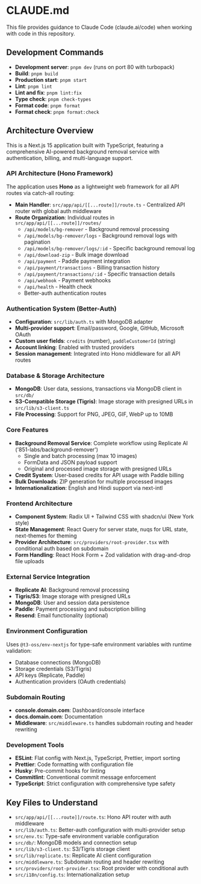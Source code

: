 # CLAUDE.md

This file provides guidance to Claude Code (claude.ai/code) when working with code in this repository.

## Development Commands

- **Development server**: `pnpm dev` (runs on port 80 with turbopack)
- **Build**: `pnpm build`
- **Production start**: `pnpm start`
- **Lint**: `pnpm lint`
- **Lint and fix**: `pnpm lint:fix`
- **Type check**: `pnpm check-types`
- **Format code**: `pnpm format`
- **Format check**: `pnpm format:check`

## Architecture Overview

This is a Next.js 15 application built with TypeScript, featuring a comprehensive AI-powered background removal service with authentication, billing, and multi-language support.

### API Architecture (Hono Framework)

The application uses **Hono** as a lightweight web framework for all API routes via catch-all routing:

- **Main Handler**: `src/app/api/[[...route]]/route.ts` - Centralized API router with global auth middleware
- **Route Organization**: Individual routes in `src/app/api/[[...route]]/routes/`
  - `/api/models/bg-remover` - Background removal processing
  - `/api/models/bg-remover/logs` - Background removal logs with pagination
  - `/api/models/bg-remover/logs/:id` - Specific background removal log
  - `/api/download-zip` - Bulk image download
  - `/api/payment` - Paddle payment integration
  - `/api/payment/transactions` - Billing transaction history
  - `/api/payment/transactions/:id` - Specific transaction details
  - `/api/webhook` - Payment webhooks
  - `/api/health` - Health check
  - Better-auth authentication routes

### Authentication System (Better-Auth)

- **Configuration**: `src/lib/auth.ts` with MongoDB adapter
- **Multi-provider support**: Email/password, Google, GitHub, Microsoft OAuth
- **Custom user fields**: `credits` (number), `paddleCustomerId` (string)
- **Account linking**: Enabled with trusted providers
- **Session management**: Integrated into Hono middleware for all API routes

### Database & Storage Architecture

- **MongoDB**: User data, sessions, transactions via MongoDB client in `src/db/`
- **S3-Compatible Storage (Tigris)**: Image storage with presigned URLs in `src/lib/s3-client.ts`
- **File Processing**: Support for PNG, JPEG, GIF, WebP up to 10MB

### Core Features

- **Background Removal Service**: Complete workflow using Replicate AI ('851-labs/background-remover')
  - Single and batch processing (max 10 images)
  - FormData and JSON payload support
  - Original and processed image storage with presigned URLs
- **Credit System**: User-based credits for API usage with Paddle billing
- **Bulk Downloads**: ZIP generation for multiple processed images
- **Internationalization**: English and Hindi support via next-intl

### Frontend Architecture

- **Component System**: Radix UI + Tailwind CSS with shadcn/ui (New York style)
- **State Management**: React Query for server state, nuqs for URL state, next-themes for theming
- **Provider Architecture**: `src/providers/root-provider.tsx` with conditional auth based on subdomain
- **Form Handling**: React Hook Form + Zod validation with drag-and-drop file uploads

### External Service Integration

- **Replicate AI**: Background removal processing
- **Tigris/S3**: Image storage with presigned URLs
- **MongoDB**: User and session data persistence
- **Paddle**: Payment processing and subscription billing
- **Resend**: Email functionality (optional)

### Environment Configuration

Uses `@t3-oss/env-nextjs` for type-safe environment variables with runtime validation:

- Database connections (MongoDB)
- Storage credentials (S3/Tigris)
- API keys (Replicate, Paddle)
- Authentication providers (OAuth credentials)

### Subdomain Routing

- **console.domain.com**: Dashboard/console interface
- **docs.domain.com**: Documentation
- **Middleware**: `src/middleware.ts` handles subdomain routing and header rewriting

### Development Tools

- **ESLint**: Flat config with Next.js, TypeScript, Prettier, import sorting
- **Prettier**: Code formatting with configuration file
- **Husky**: Pre-commit hooks for linting
- **Commitlint**: Conventional commit message enforcement
- **TypeScript**: Strict configuration with comprehensive type safety

## Key Files to Understand

- `src/app/api/[[...route]]/route.ts`: Hono API router with auth middleware
- `src/lib/auth.ts`: Better-auth configuration with multi-provider setup
- `src/env.ts`: Type-safe environment variable configuration
- `src/db/`: MongoDB models and connection setup
- `src/lib/s3-client.ts`: S3/Tigris storage client
- `src/lib/replicate.ts`: Replicate AI client configuration
- `src/middleware.ts`: Subdomain routing and header rewriting
- `src/providers/root-provider.tsx`: Root provider with conditional auth
- `src/i18n/config.ts`: Internationalization setup
